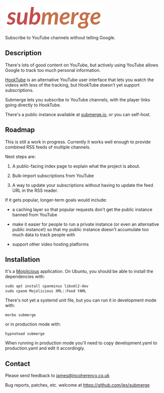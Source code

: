 ![Submerge](public/submerge.png)

Subscribe to YouTube channels without telling Google.

## Description

There's lots of good content on YouTube, but actively using YouTube allows Google to track too much personal information.

[HookTube](https://hooktube.com/) is an alternative YouTube user interface that lets you watch the videos with less of the tracking, but HookTube doesn't yet support subscriptions.

Submerge lets you subscribe to YouTube channels, with the player links going directly to HookTube.

There's a public instance available at [submerge.io](https://submerge.io/), or you can self-host.

## Roadmap

This is still a work in progress. Currently it works well enough to provide combined RSS feeds of multiple channels.

Next steps are:

1. A public-facing index page to explain what the project is about.

2. Bulk-import subscriptions from YouTube

3. A way to update your subscriptions without having to update the feed URL in the RSS reader.

If it gets popular, longer-term goals would include:

* a caching layer so that popular requests don't get the public instance banned from YouTube

* make it easier for people to run a private instance (or even an alternative public instance!) so that my public instance doesn't accumulate too much data to track people with

* support other video hosting platforms

## Installation

It's a [Mojolicious](https://mojolicious.org/) application. On Ubuntu, you should be able to install the dependencies with:

    sudo apt install cpanminus libxml2-dev
    sudo cpanm Mojolicious XML::Feed YAML

There's not yet a systemd unit file, but you can run it in development mode with:

    morbo submerge

or in production mode with:

    hypnotoad submerge

When running in production mode you'll need to copy development.yaml to production.yaml and edit it accordingly.

## Contact

Please send feedback to james@incoherency.co.uk

Bug reports, patches, etc. welcome at https://github.com/jes/submerge
